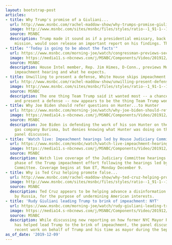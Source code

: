 ```yaml
---
layout: bootstrap-post
articles:
- title: Why Trump's promise of a Giuliani...
  url: http://www.msnbc.com/rachel-maddow-show/why-trumps-promise-giuliani-investigative-report-misguided
  image: http://www.msnbc.com/sites/msnbc/files/styles/ratio--1_91-1--1200x630/public/article-teasers/123948399.jpg?itok=_kNjbzb3
  source: MSNBC
  description: Trump made it sound as if a presidential emissary, back from an important
    mission, would soon release an important report on his findings. That's ridiculous.
- title: "'Today is going to be about the facts'"
  url: https://www.msnbc.com/morning-joe/watch/congressman-previews-second-impeachment-hearing-74767429546
  image: https://media11.s-nbcnews.com/j/MSNBC/Components/Video/201912/n_mj_himes_191209_1920x1080.nbcnews-fp-1200-630.jpg
  source: MSNBC
  description: House Intel member, Rep. Jim Himes, D-Conn., previews Monday's second
    impeachment hearing and what he expects.
- title: Unwilling to present a defense, White House skips impeachment hearings
  url: http://www.msnbc.com/rachel-maddow-show/unwilling-present-defense-white-house-skips-impeachment-hearings
  image: http://www.msnbc.com/sites/msnbc/files/styles/ratio--1_91-1--1200x630/public/videos/191203-impeachment-judiciary-livestream-cs-1040a.jpg?itok=kIoqlN74
  source: MSNBC
  description: The one thing Team Trump said it wanted most -- a chance to participate
    and present a defense -- now appears to be the thing Team Trump won't accept.
- title: Why Joe Biden should refer questions on Hunter...to Hunter
  url: https://www.msnbc.com/morning-joe/watch/why-joe-biden-should-refer-questions-on-hunter-to-hunter-74765381582
  image: https://media14.s-nbcnews.com/j/MSNBC/Components/Video/201912/n_mj_hunter_191209_1920x1080.nbcnews-fp-1200-630.jpg
  source: MSNBC
  description: Joe Biden is defending the work of his son Hunter on the board of Ukrainian
    gas company Burisma, but denies knowing what Hunter was doing on the board. The
    panel discusses.
- title: 'Watch live: Impeachment hearings led by House Judiciary Committee'
  url: https://www.msnbc.com/msnbc/watch/watch-live-impeachment-hearings-led-by-house-judiciary-committee-74703429759
  image: https://media11.s-nbcnews.com/j/MSNBC/Components/Video/201912/191209-nadloer-collins-mn-0930.nbcnews-fp-1200-630.jpg
  source: MSNBC
  description: Watch live coverage of the Judiciary Committee hearings in the next
    phase of the Trump impeachment effort following the hearings led by the Intelligence
    Committee. Coverage begins at 9am ET, Monday December 9.
- title: Why is Ted Cruz helping promote false...
  url: http://www.msnbc.com/rachel-maddow-show/why-ted-cruz-helping-promote-false-russian-propaganda
  image: http://www.msnbc.com/sites/msnbc/files/styles/ratio--1_91-1--1200x630/public/videos/Ted_Cruz__205498.jpg?itok=lyp0XO_h
  source: MSNBC
  description: Ted Cruz appears to be helping advance a disinformation campaign, crafted
    by Russia, for the purpose of undermining American interests.
- title: 'Rudy Giuliani leading Trump to brink of impeachment: NYT'
  url: https://www.msnbc.com/morning-joe/watch/rudy-giuliani-leading-trump-to-brink-of-impeachment-nyt-74761285782
  image: https://media14.s-nbcnews.com/j/MSNBC/Components/Video/201912/n_mj_rudy_191209_1920x1080.nbcnews-fp-1200-630.jpg
  source: MSNBC
  description: While discussing new reporting on how former NYC Mayor Rudy Giuliani
    has helped lead Trump to the brink of impeachment, the panel discusses Giuliani's
    recent work on behalf of Trump and his time as mayor during the Sept. 11 attacks.
as_of_date: '2019-12-09'
---
```


